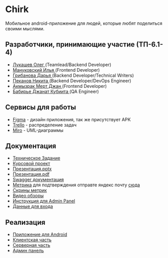 <h1>Chirk</h1>
<p>Мобильное android-приложение для людей, которые любят поделиться своими мыслями. </p>
<h2>Разработчики, принимающие участие (ТП-6.1-4)</h2>
<ul>
    <li><a href="https://vk.com/olegofriend69">Лукашев Олег </a>(Teamlead/Backend Developer)</li>
    <li><a href="https://vk.com/melkorvrn">Мануковский Илья </a>(Frontend Developer)</li>
    <li><a href="https://vk.com/dashich_gr">Грибанова Дарья </a>(Backend Developer/Technical Writers)</li>
    <li><a href="https://vk.com/micropisa">Пеканов Никита </a>(Backend Developer/DevOps Engineer)</li>
    <li><a href="https://vk.com/mertcanakmzrak">Акмызрак Мерт Джан </a>(Frontend Developer)</li>
    <li><a href="https://vk.com/id578034457">Бабирье Джанат Кубиита </a>(QA Engineer)</li>
</ul>
<h2>Сервисы для работы</h2>
<ul>
    <li><a href="https://vk.com/away.php?to=https%3A%2F%2Fwww.figma.com%2Ffile%2F65m8vicZTv1bLjGv9etVAj%2FUser-story%3Fnode-id%3D0%253A1%26t%3DLRYt2ug8gH0LPcLH-1&cc_key=">Figma</a> - дизайн приложения, так же присутствует APK</li>
    <li><a href="https://trello.com/b/OOICsfXz/chirk">Trello</a> - распределение задач</li>
    <li><a href="https://miro.com/app/board/uXjVMekCUVE=/?share_link_id=229187734114">Miro</a> - UML-диаграммы</li>
</ul>
<h2>Документация</h2>
<ul>
    <li><a href="https://github.com/teamTP/Chirk/blob/main/Документы/Техническое%20задание.pdf">Техническое Задание</a></li>
    <li><a href="https://github.com/teamTP/Chirk/blob/main/Документы/Курсовой%20проект.pdf">Курсовой проект</a></li> 
    <li><a href="https://github.com/teamTP/Chirk/blob/main/Документы/Презентация.pptx">Презентация.pptx</a></li> 
    <li><a href="https://github.com/teamTP/Chirk/blob/main/Документы/Презентация.pdf">Презентация.pdf</a></li> 
    <li><a href="http://92.53.115.78:8080/swagger-ui/index.html">Swagger документация</a></li> 
    <li><a href="https://appmetrica.yandex.ru/overview?appId=4422637&period=today&group=dekaminute&currency=rub&accuracy=medium">Метрика</a> для подтверждения отправте яндекс почту <a href="https://vk.com/melkorvrn" >сюда</a></li> 
    <li><a href="https://drive.google.com/drive/folders/1OqDrvT0J8dQ4yYsSYuHcVxXdbUj7ONgk">Скрины метрик</a></li> 
    <li><a href="https://drive.google.com/drive/folders/1MI3M0Y5EwfFqqQ7HhL_mtVLFVKY3vfID">Видео обзоры</a></li> 
    <li><a href="https://github.com/teamTP/Chirk/blob/main/Документы/Admin%20panel%20иструкция%20.pdf">Инструкция для Admin Panel</a></li>
    <li><a href="https://github.com/teamTP/Chirk/blob/main/Документы/Данные%20для%20входа.pdf">Данные для входа</a></li> 

    
</ul>
<h2>Реализация</h2>
<ul>
    <li><a href = "https://drive.google.com/file/d/1U9ey5OjY3VHpE60KOjEW4qcdPTMP3Rnm/view?usp=sharing">Приложение для Android</a></li>
    <li><a href = "https://github.com/teamTP/frontChirk">Клиентская часть</a></li>
    <li><a href = "https://github.com/teamTP/backChirk">Серверная часть</a></li>
    <li><a href = "https://github.com/Pekanov/adminPanelFromChirk">Админ панель</a></li>
</ul>

